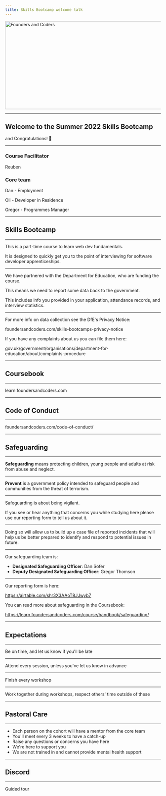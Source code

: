 ```yaml
---
title: Skills Bootcamp welcome talk
---
```


<img width="651" height="284" src="https://facresources.com/assets/logos/fac_logo.png" alt="Founders and Coders">

---

<!-- {.primary} -->

## Welcome to the Summer 2022 Skills Bootcamp

and Congratulations! 🎉

---

### Course Facilitator

Reuben

### Core team

Dan - Employment

Oli - Developer in Residence

Gregor - Programmes Manager

---

<!-- {.primary} -->

## Skills Bootcamp

---

This is a part-time course to learn web dev fundamentals.

It is designed to quickly get you to the point of interviewing for software developer apprenticeships.

---

We have partnered with the Department for Education, who are funding the course.

This means we need to report some data back to the government.

This includes info you provided in your application, attendance records, and interview statistics.

---

For more info on data collection see the DfE's Privacy Notice:

foundersandcoders.com/skills-bootcamps-privacy-notice

If you have any complaints about us you can file them here:

gov.uk/government/organisations/department-for-education/about/complaints-procedure

---

<!-- {.primary} -->

## Coursebook

---

learn.foundersandcoders.com

---

<!-- {.primary} -->

## Code of Conduct

---

foundersandcoders.com/code-of-conduct/

---

<!-- {.primary} -->

## Safeguarding

---

**Safeguarding** means protecting children, young people and adults at risk from abuse and neglect.

---

**Prevent** is a government policy intended to safeguard people and communities from the threat of terrorism.

---

Safeguarding is about being vigilant.

If you see or hear anything that concerns you while studying here please use our reporting form to tell us about it.

---

Doing so will allow us to build up a case file of reported incidents that will help us be better prepared to identify and respond to potential issues in future.

---

Our safeguarding team is:

- **Designated Safeguarding Officer**: Dan Sofer
- **Deputy Designated Safeguarding Officer**: Gregor Thomson

---

Our reporting form is here:

https://airtable.com/shr3X3AAoT8JJwyb7

You can read more about safeguarding in the Coursebook:

https://learn.foundersandcoders.com/course/handbook/safeguarding/

---

## Expectations

---

Be on time, and let us know if you'll be late

---

Attend every session, unless you've let us know in advance

---

Finish every workshop

---

Work together during workshops, respect others' time outside of these

---

<!-- {.primary} -->

## Pastoral Care

---

- Each person on the cohort will have a mentor from the core team
- You'll meet every 3 weeks to have a catch-up
- Raise any questions or concerns you have here
- We're here to support you
- We are not trained in and cannot provide mental health support

---

<!-- {.primary} -->

## Discord

---

Guided tour
